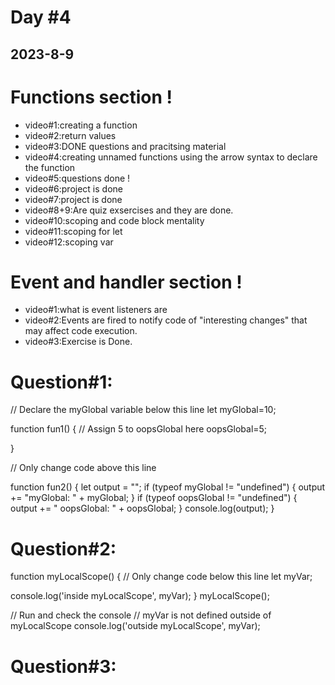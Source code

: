 
# Day #4
## 2023-8-9

# Functions section !
- video#1:creating a function
- video#2:return values
- video#3:DONE questions and pracitsing material
- video#4:creating unnamed functions using the arrow syntax to declare the function
- video#5:questions done !
- video#6:project is done
- video#7:project is done
- video#8+9:Are quiz exsercises and they are done.
- video#10:scoping and code block mentality
- video#11:scoping for let
- video#12:scoping var


# Event and handler section !
- video#1:what is event listeners are
- video#2:Events are fired to notify code of "interesting changes" that may affect code execution.
- video#3:Exercise is Done.

# Question#1:
  // Declare the myGlobal variable below this line
let myGlobal=10;


function fun1() {
  // Assign 5 to oopsGlobal here
  oopsGlobal=5;

}

// Only change code above this line

function fun2() {
  let output = "";
  if (typeof myGlobal != "undefined") {
    output += "myGlobal: " + myGlobal;
  }
  if (typeof oopsGlobal != "undefined") {
    output += " oopsGlobal: " + oopsGlobal;
  }
  console.log(output);
}

# Question#2:
function myLocalScope() {
  // Only change code below this line
  let myVar;

  console.log('inside myLocalScope', myVar);
}
myLocalScope();

// Run and check the console
// myVar is not defined outside of myLocalScope
console.log('outside myLocalScope', myVar);

# Question#3:
  
